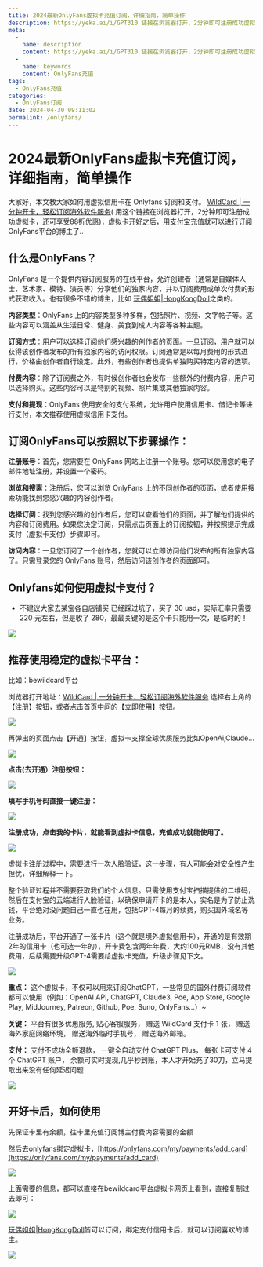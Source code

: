 ```yaml
---
title: 2024最新OnlyFans虚拟卡充值订阅，详细指南，简单操作
description: https://yeka.ai/i/GPT310 链接在浏览器打开，2分钟即可注册成功虚拟卡，还可享受88折优惠)，虚拟卡开好之后，用支付宝充值就可以进行订阅OnlyFans平台的博主了..
meta: 
  - 
    name: description
    content: https://yeka.ai/i/GPT310 链接在浏览器打开，2分钟即可注册成功虚拟卡，还可享受88折优惠)，虚拟卡开好之后，用支付宝充值就可以进行订阅OnlyFans平台的博主了..
  - 
    name: keywords
    content: OnlyFans充值
tags: 
  - OnlyFans充值
categories: 
  - OnlyFans订阅
date: 2024-04-30 09:11:02
permalink: /onlyfans/
---
```


# 2024最新OnlyFans虚拟卡充值订阅，详细指南，简单操作
大家好，本文教大家如何用虚拟信用卡在 Onlyfans 订阅和支付。
[WildCard | 一分钟开卡，轻松订阅海外软件服务](https://yeka.ai/i/GPT310)( 用这个链接在浏览器打开，2分钟即可注册成功虚拟卡，还可享受88折优惠)，虚拟卡开好之后，用支付宝充值就可以进行订阅OnlyFans平台的博主了..

## 什么是OnlyFans？
OnlyFans 是一个提供内容订阅服务的在线平台，允许创建者（通常是自媒体人士、艺术家、模特、演员等）分享他们的独家内容，并以订阅费用或单次付费的形式获取收入。也有很多不错的博主，比如 [玩偶姐姐|HongKongDoll](https://hongkongdoll.us/subscribe-onlyfans)之类的。

**内容类型**：OnlyFans 上的内容类型多种多样，包括照片、视频、文字帖子等。这些内容可以涵盖从生活日常、健身、美食到成人内容等各种主题。

**订阅方式**：用户可以选择订阅他们感兴趣的创作者的页面。一旦订阅，用户就可以获得该创作者发布的所有独家内容的访问权限。订阅通常是以每月费用的形式进行，价格由创作者自行设定。此外，有些创作者也提供单独购买特定内容的选项。

**付费内容**：除了订阅费之外，有时候创作者也会发布一些额外的付费内容，用户可以选择购买。这些内容可以是特别的视频、照片集或其他独家内容。

**支付和提现**：OnlyFans 使用安全的支付系统，允许用户使用信用卡、借记卡等进行支付，本文推荐使用虚拟信用卡支付。

## 订阅OnlyFans可以按照以下步骤操作：
**注册账号**：首先，您需要在 OnlyFans 网站上注册一个账号。您可以使用您的电子邮件地址注册，并设置一个密码。

**浏览和搜索**：注册后，您可以浏览 OnlyFans 上的不同创作者的页面，或者使用搜索功能找到您感兴趣的内容创作者。

**选择订阅**：找到您感兴趣的创作者后，您可以查看他们的页面，并了解他们提供的内容和订阅费用。如果您决定订阅，只需点击页面上的订阅按钮，并按照提示完成支付（虚拟卡支付）步骤即可。

**访问内容**：一旦您订阅了一个创作者，您就可以立即访问他们发布的所有独家内容了。只需登录您的 OnlyFans 账号，然后访问该创作者的页面即可。


## Onlyfans如何使用虚拟卡支付？
- 不建议大家去某宝各自店铺买
  已经踩过坑了，买了 30 usd，实际汇率只需要 220 元左右，但是收了 280，最最关键的是这个卡只能用一次，是临时的！

![](https://hlplch.aliyuntm.com/chatgpt/WX20240226-235416.png)

## 推荐使用稳定的虚拟卡平台：
比如：bewildcard平台

浏览器打开地址：[WildCard | 一分钟开卡，轻松订阅海外软件服务](https://yeka.ai/i/GPT310) 选择右上角的【注册】按钮，或者点击首页中间的【立即使用】按钮。

![](https://hlplch.aliyuntm.com/chatgpt/WechatIMG459.jpg)

再弹出的页面点击【开通】按钮，虚拟卡支撑全球优质服务比如OpenAi,Claude...

![](https://hlplch.aliyuntm.com/chatgpt/WX20240412-091301.png)

**点击(去开通）注册按钮：**

![](https://hlplch.aliyuntm.com/chatgpt/WX20240410-183102.png)

**填写手机号码直接一键注册：**

![](https://hlplch.aliyuntm.com/chatgpt/WX20240410-183120.png)

**注册成功，点击我的卡片，就能看到虚拟卡信息，充值成功就能使用了。**

![](https://hlplch.aliyuntm.com/chatgpt/WX20240410-183138.png)

虚拟卡注册过程中，需要进行一次人脸验证，这一步骤，有人可能会对安全性产生担忧，详细解释一下。

整个验证过程并不需要获取我们的个人信息。只需使用支付宝扫描提供的二维码，然后在支付宝的云端进行人脸验证，以确保申请开卡的是本人，实名是为了防止洗钱，平台绝对没问题自己一直也在用，包括GPT-4每月的续费，购买国外域名等业务。

注册成功后，平台开通了一张卡片（这个就是境外虚拟信用卡），开通的是有效期2年的信用卡（也可选一年的），开卡费包含两年年费，大约100元RMB，没有其他费用，后续需要升级GPT-4需要给虚拟卡充值，升级步骤见下文。

![](https://hlplch.aliyuntm.com/chatgpt/WX20240222-004130.png)

**重点：** 这个虚拟卡，不仅可以用来订阅ChatGPT，一些常见的国外付费订阅软件都可以使用（例如：OpenAI API, ChatGPT, Claude3, Poe, App Store, Google Play, MidJourney, Patreon, Github, Poe, Suno, OnlyFans...）~

**关键：** 平台有很多优惠服务,
贴心客服服务，
赠送 WildCard 支付卡 1 张，
赠送海外家庭网络环境，
赠送海外临时手机号，
赠送海外邮箱。

**支付：** 支付不成功全额退款，
一键全自动支付 ChatGPT Plus，
每张卡可支付 4 个 ChatGPT 账户，
余额可实时提现,几乎秒到账，本人才开始充了30刀，立马提取出来没有任何延迟问题

![](https://hlplch.aliyuntm.com/chatgpt/WechatIMG220.jpg)

## 开好卡后，如何使用
先保证卡里有余额，往卡里充值订阅博主付费内容需要的金额

然后去onlyfans绑定虚拟卡，[https://onlyfans.com/my/payments/add_card](https://onlyfans.com/my/payments/add_card)

![](https://hlplch.aliyuntm.com/chatgpt/WX20240226-235847.png)

上面需要的信息，都可以直接在bewildcard平台虚拟卡网页上看到，直接复制过去即可：

![](https://hlplch.aliyuntm.com/chatgpt/WX20240407-201804.png)

[玩偶姐姐|HongKongDoll](https://hongkongdoll.us/subscribe-onlyfans)皆可以订阅，绑定支付信用卡后，就可以订阅喜欢的博主。

![](https://hlplch.aliyuntm.com/chatgpt/WX20240227-000159.png)
